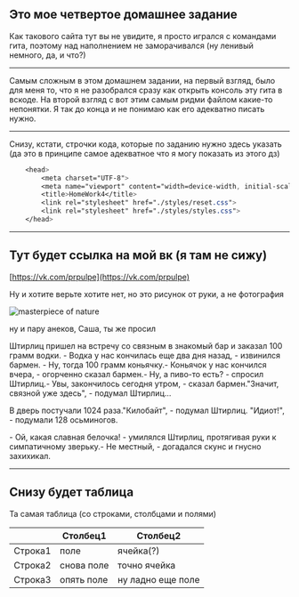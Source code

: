 ## Это мое четвертое домашнее задание

Как такового сайта тут вы не увидите, я просто игрался с командами гита, поэтому над наполнением не заморачивался (ну ленивый немного, да, и что?)

---

Самым сложным в этом домашнем задании, на первый взгляд, было для меня то, что я не разобрался сразу как открыть консоль эту гита в вскоде. На второй взгляд с вот этим самым ридми файлом какие-то непонятки. Я так до конца и не понимаю как его адекватно писать нужно.

---

Снизу, кстати, строчки кода, которые по заданию нужно здесь указать (да это в принципе самое адекватное что я могу показать из этого дз)

```css
    <head>
        <meta charset="UTF-8">
        <meta name="viewport" content="width=device-width, initial-scale=1.0">
        <title>HomeWork4</title>
        <link rel="stylesheet" href="./styles/reset.css">
        <link rel="stylesheet" href="./styles/styles.css">
    </head>
```

---

## Тут будет ссылка на мой вк (я там не сижу)

[https://vk.com/prpulpe](https://vk.com/prpulpe)

Ну и хотите верьте хотите нет, но это рисунок от руки, а не фотография

![masterpiece of nature](/04/a%20work%20of%20art.jpg)

ну и пару анеков, Саша, ты же просил

Штирлиц пришел на встречу со связным в знакомый бар и заказал 100 грамм водки. - Водка у нас кончилась еще два дня назад, - извинился бармен. - Ну, тогда 100 грамм коньячку.- Коньячок у нас кончился вчера, - огорченно сказал бармен.- Ну, а пиво-то есть? - спросил Штирлиц.- Увы, закончилось сегодня утром, - сказал бармен."Значит, связной уже здесь", - подумал Штирлиц... 

В дверь постучали 1024 раза."Килобайт", - подумал Штирлиц. "Идиот!", - подумали 128 осьминогов. 

\- Ой, какая славная белочка! - умилялся Штирлиц, протягивая руки к симпатичному зверьку.- Не местный, - догадался скунс и гнусно захихикал.

---

## Снизу будет таблица

Та самая таблица (со строками, столбцами и полями)

|   | Столбец1 | Столбец2 |
| --- | --- | --- |
| Строка1 | поле | ячейка(?) |
| Строка2 | снова поле | точно ячейка |
| Строка3 | опять поле | ну ладно еще поле |